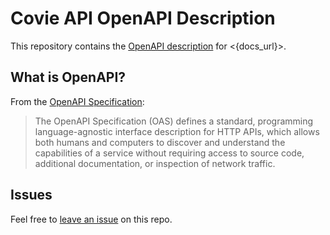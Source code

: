 # Covie API OpenAPI Description

This repository contains the [OpenAPI description](/openapi.yml) for <{docs_url}>.

## What is OpenAPI?

From the [OpenAPI Specification](https://github.com/OAI/OpenAPI-Specification):

> The OpenAPI Specification (OAS) defines a standard, programming language-agnostic interface description for HTTP APIs, which allows both humans and computers to discover and understand the capabilities of a service without requiring access to source code, additional documentation, or inspection of network traffic.

## Issues

Feel free to [leave an issue](https://github.com/fern-covie/covie-openapi/issues) on this repo.
